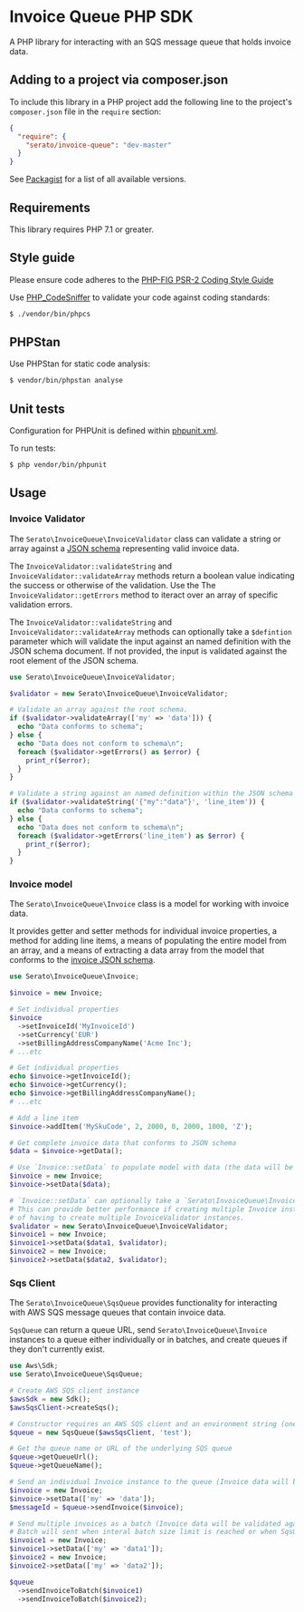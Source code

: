 # Invoice Queue PHP SDK

A PHP library for interacting with an SQS message queue that holds invoice data.

## Adding to a project via composer.json

To include this library in a PHP project add the following line to the project's
`composer.json` file in the `require` section:

```json
{
  "require": {
    "serato/invoice-queue": "dev-master"
  }
}
```
See [Packagist](https://packagist.org/packages/serato/invoice-queue-php) for a list of all
available versions.

## Requirements

This library requires PHP 7.1 or greater.

## Style guide

Please ensure code adheres to the [PHP-FIG PSR-2 Coding Style Guide](http://www.php-fig.org/psr/psr-2/)

Use [PHP_CodeSniffer](https://github.com/squizlabs/PHP_CodeSniffer/wiki) to validate your code against
coding standards:

```bash
$ ./vendor/bin/phpcs
```

## PHPStan

Use PHPStan for static code analysis:

```bash
$ vendor/bin/phpstan analyse
```

## Unit tests

Configuration for PHPUnit is defined within [phpunit.xml](phpunit.xml).

To run tests:

```bash
$ php vendor/bin/phpunit
```

## Usage

### Invoice Validator

The `Serato\InvoiceQueue\InvoiceValidator` class can validate a string or array against a
[JSON schema](./resources/invoice_schema.json) representing valid invoice data.

The `InvoiceValidator::validateString` and `InvoiceValidator::validateArray` methods return a boolean value
indicating the success or otherwise of the validation. Use the The `InvoiceValidator::getErrors` method to
iteract over an array of specific validation errors.

The `InvoiceValidator::validateString` and `InvoiceValidator::validateArray` methods can optionally take a
`$defintion` parameter which will validate the input against an named definition with the JSON schema document.
If not provided, the input is validated against the root element of the JSON schema.

```php
use Serato\InvoiceQueue\InvoiceValidator;

$validator = new Serato\InvoiceQueue\InvoiceValidator;

# Validate an array against the root schema.
if ($validator->validateArray(['my' => 'data'])) {
  echo "Data conforms to schema";
} else {
  echo "Data does not conform to schema\n";
  foreach ($validator->getErrors() as $error) {
    print_r($error);
  }
}

# Validate a string against an named definition within the JSON schema
if ($validator->validateString('{"my":"data"}', 'line_item')) {
  echo "Data conforms to schema";
} else {
  echo "Data does not conform to schema\n";
  foreach ($validator->getErrors('line_item') as $error) {
    print_r($error);
  }
}
```

### Invoice model

The `Serato\InvoiceQueue\Invoice` class is a model for working with invoice data.

It provides getter and setter methods for individual invoice properties, a method for adding line items,
a means of populating the entire model from an array, and a means of extracting a data array from the model
that conforms to the [invoice JSON schema](./resources/invoice_schema.json).

```php
use Serato\InvoiceQueue\Invoice;

$invoice = new Invoice;

# Set individual properties
$invoice
  ->setInvoiceId('MyInvoiceId')
  ->setCurrency('EUR')
  ->setBillingAddressCompanyName('Acme Inc');
# ...etc

# Get individual properties
echo $invoice->getInvoiceId();
echo $invoice->getCurrency();
echo $invoice->getBillingAddressCompanyName();
# ...etc

# Add a line item
$invoice->addItem('MySkuCode', 2, 2000, 0, 2000, 1000, 'Z');

# Get complete invoice data that conforms to JSON schema
$data = $invoice->getData();

# Use `Invoice::setData` to populate model with data (the data will be validated against the JSON schema)
$invoice = new Invoice;
$invoice->setData($data);

# `Invoice::setData` can optionally take a `Serato\InvoiceQueue\InvoiceValidator` instance
# This can provide better performance if creating multiple Invoice instances because is saves on the overhead
# of having to create multiple InvoiceValidator instances.
$validator = new Serato\InvoiceQueue\InvoiceValidator;
$invoice1 = new Invoice;
$invoice1->setData($data1, $validator);
$invoice2 = new Invoice;
$invoice2->setData($data2, $validator);
```

### Sqs Client

The `Serato\InvoiceQueue\SqsQueue` provides functionality for interacting with AWS SQS message queues that
contain invoice data.

`SqsQueue` can return a queue URL, send `Serato\InvoiceQueue\Invoice` instances to a queue either individually
or in batches, and create queues if they don't currently exist.

```php
use Aws\Sdk;
use Serato\InvoiceQueue\SqsQueue;

# Create AWS SQS client instance
$awsSdk = new Sdk();
$awsSqsClient->createSqs();

# Constructor requires an AWS SQS client and an environment string (one of 'test' or 'production')
$queue = new SqsQueue($awsSqsClient, 'test');

# Get the queue name or URL of the underlying SQS queue
$queue->getQueueUrl();
$queue->getQueueName();

# Send an individual Invoice instance to the queue (Invoice data will be validated against the JSON schema)
$invoice = new Invoice;
$invoice->setData(['my' => 'data']);
$messageId = $queue->sendInvoice($invoice);

# Send multiple invoices as a batch (Invoice data will be validated against the JSON schema)
# Batch will sent when interal batch size limit is reached or when SqsQueue instance is destroyed
$invoice1 = new Invoice;
$invoice1->setData(['my' => 'data1']);
$invoice2 = new Invoice;
$invoice2->setData(['my' => 'data2']);

$queue
  ->sendInvoiceToBatch($invoice1)
  ->sendInvoiceToBatch($invoice2);
```
